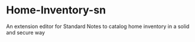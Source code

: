 # Home-Inventory-sn
An extension editor for Standard Notes to catalog home inventory in a solid and secure way 
